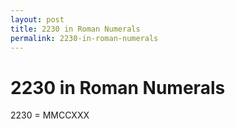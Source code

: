 ```yaml
---
layout: post
title: 2230 in Roman Numerals
permalink: 2230-in-roman-numerals
---
```


# 2230 in Roman Numerals

2230 = MMCCXXX
